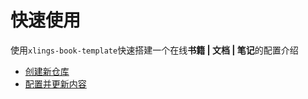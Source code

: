 # 快速使用

使用`xlings-book-template`快速搭建一个在线**书籍 | 文档 | 笔记**的配置介绍

- [创建新仓库](./chapter_1.md)
- [配置并更新内容](./chapter_1.md)
